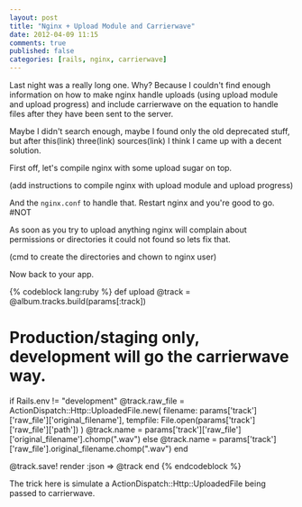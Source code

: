 ```yaml
---
layout: post
title: "Nginx + Upload Module and Carrierwave"
date: 2012-04-09 11:15
comments: true
published: false
categories: [rails, nginx, carrierwave]
---
```


Last night was a really long one. Why? Because I couldn't find enough information on how to make nginx handle uploads (using upload module and upload progress) and include carrierwave on the equation to handle files after they have been sent to the server.

Maybe I didn't search enough, maybe I found only the old deprecated stuff, but after this(link) three(link) sources(link) I think I came up with a decent solution.

First off, let's compile nginx with some upload sugar on top.

(add instructions to compile nginx with upload module and upload progress)

And the `nginx.conf` to handle that. Restart nginx and you're good to go. #NOT

As soon as you try to upload anything nginx will complain about permissions or directories it could not found so lets fix that.

(cmd to create the directories and chown to nginx user)

Now back to your app.

{% codeblock lang:ruby %}
def upload
  @track = @album.tracks.build(params[:track])

  # Production/staging only, development will go the carrierwave way.
  if Rails.env != "development"
    @track.raw_file = ActionDispatch::Http::UploadedFile.new(
      filename: params['track']['raw_file']['original_filename'],
      tempfile: File.open(params['track']['raw_file']['path'])
    )
    @track.name = params['track']['raw_file']['original_filename'].chomp(".wav")
  else
    @track.name = params['track']['raw_file'].original_filename.chomp(".wav")
  end

  @track.save!
  render :json => @track
end
{% endcodeblock %}

The trick here is simulate a ActionDispatch::Http::UploadedFile being passed to carrierwave.

